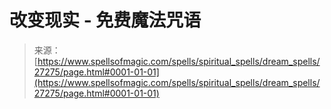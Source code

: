 <!--yml

category: 未分类

date: 2024-06-12 19:16:07

-->

# 改变现实 - 免费魔法咒语

> 来源：[https://www.spellsofmagic.com/spells/spiritual_spells/dream_spells/27275/page.html#0001-01-01](https://www.spellsofmagic.com/spells/spiritual_spells/dream_spells/27275/page.html#0001-01-01)
